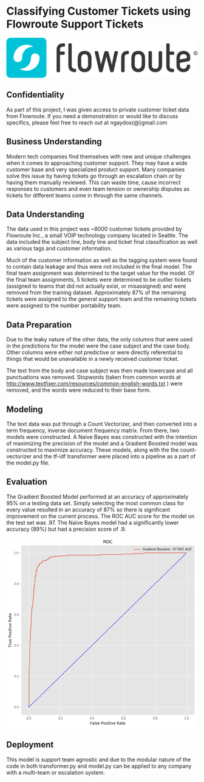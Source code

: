 # Classifying Customer Tickets using Flowroute Support Tickets

![image flowroute logo](Flowroute_logo_2017.png)

## Confidentiality
As part of this project, I was given access to private customer ticket data from Flowroute. If you need a demonstration or would like to discuss specifics, please feel free to reach out at ngaydos{@}gmail.com

## Business Understanding
Modern tech companies find themselves with new and unique challenges when it comes to approaching customer support. They may have a wide customer base and very specialized product support. Many companies solve this issue by having tickets go through an escalation chain or by having them manually reviewed. This can waste time, cause incorrect responses to customers and even team tension or ownership disputes as tickets for different teams come in through the same channels.

## Data Understanding
The data used in this project was ~8000 customer tickets provided by Flowroute Inc., a small VOIP technology company located in Seattle. The data included the subject line, body line and ticket final classification as well as various tags and customer information.

Much of the customer information as well as the tagging system were found to contain data leakage and thus were not included in the final model. The final team assignment was determined to the target value for the model. Of the final team assignments, 5 tickets were determined to be outlier tickets (assigned to teams that did not actually exist, or misassigned) and were removed from the training dataset. Approximately 87% of the remaining tickets were assigned to the general support team and the remaining tickets were assigned to the number portability team.


## Data Preparation
Due to the leaky nature of the other data, the only columns that were used in the predictions for the model were the case subject and the case body. Other columns were either not predictive or were directly referential to things that would be unavailable in a newly received customer ticket.

The text from the body and case subject was then made lowercase and all punctuations was removed. Stopwords (taken from common words at http://www.textfixer.com/resources/common-english-words.txt ) were removed, and the words were reduced to their base form. 


## Modeling

The text data was put through a Count Vectorizer, and then converted into a term frequency, inverse document frequency matrix. From there, two models were constructed. A Naive Bayes was constructed with the intention of maximizing the precision of the model and a Gradient Boosted model was constructed to maximize accuracy. These models, along with the the count-vectorizer and the tf-idf transformer were placed into a pipeline as a part of the model.py file.

## Evaluation

The Gradient Boosted Model performed at an accuracy of approximately 95% on a testing data set. Simply selecting the most common class for every value resulted in an accuracy of 87% so there is significant improvement on the current process. The ROC AUC score for the model on the test set was .97. The Naive Bayes model had a significantly lower accuracy (89%) but had a precision score of .9.

![image roc_auc curve](roc_auc.png)

## Deployment

This model is support team agnostic and due to the modular nature of the code in both transformer.py and model.py can be applied to any company with a multi-team or escalation system.